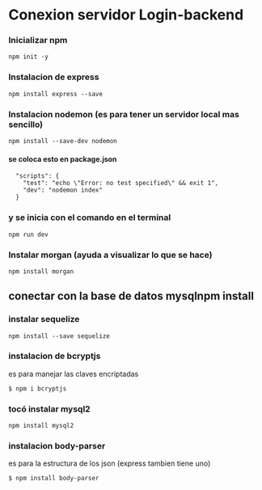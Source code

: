 # Conexion servidor Login-backend
### Inicializar npm
```
npm init -y
```
### Instalacion de  express
```
npm install express --save
```
### Instalacion nodemon (es para tener un servidor local mas sencillo)
```
npm install --save-dev nodemon
```
#### se coloca esto en package.json 
```
  "scripts": {
    "test": "echo \"Error: no test specified\" && exit 1",
    "dev": "nodemon index"
  } 

```
### y se inicia con el comando en el terminal
```
npm run dev
```
### Instalar morgan (ayuda a visualizar lo que se hace)
```
npm install morgan
```
## conectar con la base de datos mysqlnpm install 
### instalar sequelize 
``` 
npm install --save sequelize
```
### instalacion de bcryptjs 
es para manejar las claves encriptadas
```
$ npm i bcryptjs
```
### tocó instalar mysql2
```
npm install mysql2
```
### instalacion body-parser
es para la estructura de los json (express tambien tiene uno)
```
$ npm install body-parser
```
